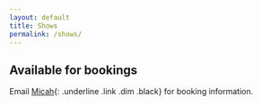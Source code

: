 ```yaml
---
layout: default
title: Shows
permalink: /shows/
---
```


## Available for bookings

Email [Micah](mailto:micah@verdantmile.com){: .underline .link .dim .black} for booking information.
